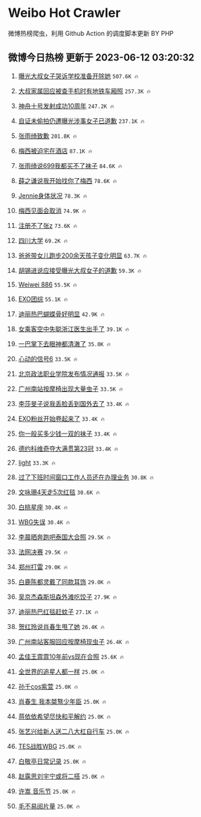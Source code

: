 # Weibo Hot Crawler 



微博热榜爬虫，利用 Github Action 的调度脚本更新 BY PHP 


## 微博今日热榜 更新于 2023-06-12 03:20:32 
1. [曝光大叔女子哭诉学校准备开除她](https://s.weibo.com/weibo?q=%23%E6%9B%9D%E5%85%89%E5%A4%A7%E5%8F%94%E5%A5%B3%E5%AD%90%E5%93%AD%E8%AF%89%E5%AD%A6%E6%A0%A1%E5%87%86%E5%A4%87%E5%BC%80%E9%99%A4%E5%A5%B9%23&t=31&band_rank=1&Refer=top) `507.6K 🔥` 

1. [大叔家属回应被查手机时有地铁车厢照](https://s.weibo.com/weibo?q=%23%E5%A4%A7%E5%8F%94%E5%AE%B6%E5%B1%9E%E5%9B%9E%E5%BA%94%E8%A2%AB%E6%9F%A5%E6%89%8B%E6%9C%BA%E6%97%B6%E6%9C%89%E5%9C%B0%E9%93%81%E8%BD%A6%E5%8E%A2%E7%85%A7%23&t=31&band_rank=2&Refer=top) `257.3K 🔥` 

1. [神舟十号发射成功10周年](https://s.weibo.com/weibo?q=%23%E7%A5%9E%E8%88%9F%E5%8D%81%E5%8F%B7%E5%8F%91%E5%B0%84%E6%88%90%E5%8A%9F10%E5%91%A8%E5%B9%B4%23&t=31&band_rank=3&Refer=top) `247.2K 🔥` 

1. [自证未偷拍仍遭曝光涉事女子已道歉](https://s.weibo.com/weibo?q=%23%E8%87%AA%E8%AF%81%E6%9C%AA%E5%81%B7%E6%8B%8D%E4%BB%8D%E9%81%AD%E6%9B%9D%E5%85%89%E6%B6%89%E4%BA%8B%E5%A5%B3%E5%AD%90%E5%B7%B2%E9%81%93%E6%AD%89%23&t=31&band_rank=4&Refer=top) `237.1K 🔥` 

1. [张雨绮致歉](https://s.weibo.com/weibo?q=%E5%BC%A0%E9%9B%A8%E7%BB%AE%E8%87%B4%E6%AD%89&t=31&band_rank=5&Refer=top) `201.8K 🔥` 

1. [梅西被迫宅在酒店](https://s.weibo.com/weibo?q=%23%E6%A2%85%E8%A5%BF%E8%A2%AB%E8%BF%AB%E5%AE%85%E5%9C%A8%E9%85%92%E5%BA%97%23&t=31&band_rank=6&Refer=top) `87.1K 🔥` 

1. [张雨绮说699我都买不了袜子](https://s.weibo.com/weibo?q=%23%E5%BC%A0%E9%9B%A8%E7%BB%AE%E8%AF%B4699%E6%88%91%E9%83%BD%E4%B9%B0%E4%B8%8D%E4%BA%86%E8%A2%9C%E5%AD%90%23&t=31&band_rank=7&Refer=top) `84.6K 🔥` 

1. [薛之谦说我开始找你了梅西](https://s.weibo.com/weibo?q=%23%E8%96%9B%E4%B9%8B%E8%B0%A6%E8%AF%B4%E6%88%91%E5%BC%80%E5%A7%8B%E6%89%BE%E4%BD%A0%E4%BA%86%E6%A2%85%E8%A5%BF%23&t=31&band_rank=8&Refer=top) `78.6K 🔥` 

1. [Jennie身体状况](https://s.weibo.com/weibo?q=%23Jennie%E8%BA%AB%E4%BD%93%E7%8A%B6%E5%86%B5%23&t=31&band_rank=9&Refer=top) `78.3K 🔥` 

1. [梅西见面会取消](https://s.weibo.com/weibo?q=%23%E6%A2%85%E8%A5%BF%E8%A7%81%E9%9D%A2%E4%BC%9A%E5%8F%96%E6%B6%88%23&t=31&band_rank=10&Refer=top) `74.9K 🔥` 

1. [注册不了张z](https://s.weibo.com/weibo?q=%23%E6%B3%A8%E5%86%8C%E4%B8%8D%E4%BA%86%E5%BC%A0z%23&t=31&band_rank=11&Refer=top) `73.6K 🔥` 

1. [四川大学](https://s.weibo.com/weibo?q=%E5%9B%9B%E5%B7%9D%E5%A4%A7%E5%AD%A6&t=31&band_rank=12&Refer=top) `69.2K 🔥` 

1. [爸爸带女儿跑步200余天孩子变化明显](https://s.weibo.com/weibo?q=%23%E7%88%B8%E7%88%B8%E5%B8%A6%E5%A5%B3%E5%84%BF%E8%B7%91%E6%AD%A5200%E4%BD%99%E5%A4%A9%E5%AD%A9%E5%AD%90%E5%8F%98%E5%8C%96%E6%98%8E%E6%98%BE%23&t=31&band_rank=13&Refer=top) `63.7K 🔥` 

1. [胡锡进说应接受曝光大叔女子的道歉](https://s.weibo.com/weibo?q=%23%E8%83%A1%E9%94%A1%E8%BF%9B%E8%AF%B4%E5%BA%94%E6%8E%A5%E5%8F%97%E6%9B%9D%E5%85%89%E5%A4%A7%E5%8F%94%E5%A5%B3%E5%AD%90%E7%9A%84%E9%81%93%E6%AD%89%23&t=31&band_rank=14&Refer=top) `59.3K 🔥` 

1. [Weiwei 886](https://s.weibo.com/weibo?q=Weiwei%20886&t=31&band_rank=15&Refer=top) `55.5K 🔥` 

1. [EXO团综](https://s.weibo.com/weibo?q=EXO%E5%9B%A2%E7%BB%BC&t=31&band_rank=16&Refer=top) `55.1K 🔥` 

1. [迪丽热巴蝴蝶骨好明显](https://s.weibo.com/weibo?q=%23%E8%BF%AA%E4%B8%BD%E7%83%AD%E5%B7%B4%E8%9D%B4%E8%9D%B6%E9%AA%A8%E5%A5%BD%E6%98%8E%E6%98%BE%23&t=31&band_rank=17&Refer=top) `42.9K 🔥` 

1. [女乘客空中失聪浙江医生出手了](https://s.weibo.com/weibo?q=%23%E5%A5%B3%E4%B9%98%E5%AE%A2%E7%A9%BA%E4%B8%AD%E5%A4%B1%E8%81%AA%E6%B5%99%E6%B1%9F%E5%8C%BB%E7%94%9F%E5%87%BA%E6%89%8B%E4%BA%86%23&t=31&band_rank=18&Refer=top) `39.1K 🔥` 

1. [一巴掌下去眼神都清澈了](https://s.weibo.com/weibo?q=%E4%B8%80%E5%B7%B4%E6%8E%8C%E4%B8%8B%E5%8E%BB%E7%9C%BC%E7%A5%9E%E9%83%BD%E6%B8%85%E6%BE%88%E4%BA%86&t=31&band_rank=19&Refer=top) `35.0K 🔥` 

1. [心动的信号6](https://s.weibo.com/weibo?q=%23%E5%BF%83%E5%8A%A8%E7%9A%84%E4%BF%A1%E5%8F%B76%23&t=31&band_rank=20&Refer=top) `33.5K 🔥` 

1. [北京政法职业学院发布情况通报](https://s.weibo.com/weibo?q=%23%E5%8C%97%E4%BA%AC%E6%94%BF%E6%B3%95%E8%81%8C%E4%B8%9A%E5%AD%A6%E9%99%A2%E5%8F%91%E5%B8%83%E6%83%85%E5%86%B5%E9%80%9A%E6%8A%A5%23&t=31&band_rank=21&Refer=top) `33.5K 🔥` 

1. [广州南站按摩椅出现大量虫子](https://s.weibo.com/weibo?q=%23%E5%B9%BF%E5%B7%9E%E5%8D%97%E7%AB%99%E6%8C%89%E6%91%A9%E6%A4%85%E5%87%BA%E7%8E%B0%E5%A4%A7%E9%87%8F%E8%99%AB%E5%AD%90%23&t=31&band_rank=22&Refer=top) `33.5K 🔥` 

1. [李莎旻子说我丢脸丢到国外去了](https://s.weibo.com/weibo?q=%23%E6%9D%8E%E8%8E%8E%E6%97%BB%E5%AD%90%E8%AF%B4%E6%88%91%E4%B8%A2%E8%84%B8%E4%B8%A2%E5%88%B0%E5%9B%BD%E5%A4%96%E5%8E%BB%E4%BA%86%23&t=31&band_rank=23&Refer=top) `33.4K 🔥` 

1. [EXO粉丝开始卷起来了](https://s.weibo.com/weibo?q=%23EXO%E7%B2%89%E4%B8%9D%E5%BC%80%E5%A7%8B%E5%8D%B7%E8%B5%B7%E6%9D%A5%E4%BA%86%23&t=31&band_rank=24&Refer=top) `33.4K 🔥` 

1. [你一般买多少钱一双的袜子](https://s.weibo.com/weibo?q=%23%E4%BD%A0%E4%B8%80%E8%88%AC%E4%B9%B0%E5%A4%9A%E5%B0%91%E9%92%B1%E4%B8%80%E5%8F%8C%E7%9A%84%E8%A2%9C%E5%AD%90%23&t=31&band_rank=25&Refer=top) `33.4K 🔥` 

1. [德约科维奇夺大满贯第23冠](https://s.weibo.com/weibo?q=%23%E5%BE%B7%E7%BA%A6%E7%A7%91%E7%BB%B4%E5%A5%87%E5%A4%BA%E5%A4%A7%E6%BB%A1%E8%B4%AF%E7%AC%AC23%E5%86%A0%23&t=31&band_rank=26&Refer=top) `33.4K 🔥` 

1. [light](https://s.weibo.com/weibo?q=light&t=31&band_rank=27&Refer=top) `33.3K 🔥` 

1. [过了下班时间窗口工作人员还在办理业务](https://s.weibo.com/weibo?q=%23%E8%BF%87%E4%BA%86%E4%B8%8B%E7%8F%AD%E6%97%B6%E9%97%B4%E7%AA%97%E5%8F%A3%E5%B7%A5%E4%BD%9C%E4%BA%BA%E5%91%98%E8%BF%98%E5%9C%A8%E5%8A%9E%E7%90%86%E4%B8%9A%E5%8A%A1%23&t=31&band_rank=28&Refer=top) `30.8K 🔥` 

1. [文咏珊4天走5次红毯](https://s.weibo.com/weibo?q=%23%E6%96%87%E5%92%8F%E7%8F%8A4%E5%A4%A9%E8%B5%B05%E6%AC%A1%E7%BA%A2%E6%AF%AF%23&t=31&band_rank=29&Refer=top) `30.6K 🔥` 

1. [白桃星座](https://s.weibo.com/weibo?q=%E7%99%BD%E6%A1%83%E6%98%9F%E5%BA%A7&t=31&band_rank=30&Refer=top) `30.4K 🔥` 

1. [WBG失误](https://s.weibo.com/weibo?q=%23WBG%E5%A4%B1%E8%AF%AF%23&t=31&band_rank=31&Refer=top) `30.4K 🔥` 

1. [李晨晒奔跑吧泰国大合照](https://s.weibo.com/weibo?q=%23%E6%9D%8E%E6%99%A8%E6%99%92%E5%A5%94%E8%B7%91%E5%90%A7%E6%B3%B0%E5%9B%BD%E5%A4%A7%E5%90%88%E7%85%A7%23&t=31&band_rank=32&Refer=top) `29.5K 🔥` 

1. [法网决赛](https://s.weibo.com/weibo?q=%E6%B3%95%E7%BD%91%E5%86%B3%E8%B5%9B&t=31&band_rank=33&Refer=top) `29.5K 🔥` 

1. [郑州打雷](https://s.weibo.com/weibo?q=%E9%83%91%E5%B7%9E%E6%89%93%E9%9B%B7&t=31&band_rank=34&Refer=top) `29.0K 🔥` 

1. [白鹿陈都灵戴了同款耳饰](https://s.weibo.com/weibo?q=%23%E7%99%BD%E9%B9%BF%E9%99%88%E9%83%BD%E7%81%B5%E6%88%B4%E4%BA%86%E5%90%8C%E6%AC%BE%E8%80%B3%E9%A5%B0%23&t=31&band_rank=35&Refer=top) `29.0K 🔥` 

1. [吴京杰森斯坦森外滩吃饺子](https://s.weibo.com/weibo?q=%23%E5%90%B4%E4%BA%AC%E6%9D%B0%E6%A3%AE%E6%96%AF%E5%9D%A6%E6%A3%AE%E5%A4%96%E6%BB%A9%E5%90%83%E9%A5%BA%E5%AD%90%23&t=31&band_rank=36&Refer=top) `27.9K 🔥` 

1. [迪丽热巴红毯赶蚊子](https://s.weibo.com/weibo?q=%23%E8%BF%AA%E4%B8%BD%E7%83%AD%E5%B7%B4%E7%BA%A2%E6%AF%AF%E8%B5%B6%E8%9A%8A%E5%AD%90%23&t=31&band_rank=37&Refer=top) `27.1K 🔥` 

1. [贺红玲说肖春生甩了她](https://s.weibo.com/weibo?q=%23%E8%B4%BA%E7%BA%A2%E7%8E%B2%E8%AF%B4%E8%82%96%E6%98%A5%E7%94%9F%E7%94%A9%E4%BA%86%E5%A5%B9%23&t=31&band_rank=38&Refer=top) `26.4K 🔥` 

1. [广州南站客服回应按摩椅现虫子](https://s.weibo.com/weibo?q=%23%E5%B9%BF%E5%B7%9E%E5%8D%97%E7%AB%99%E5%AE%A2%E6%9C%8D%E5%9B%9E%E5%BA%94%E6%8C%89%E6%91%A9%E6%A4%85%E7%8E%B0%E8%99%AB%E5%AD%90%23&t=31&band_rank=39&Refer=top) `26.4K 🔥` 

1. [孟佳王霏霏10年前vs现在合照](https://s.weibo.com/weibo?q=%23%E5%AD%9F%E4%BD%B3%E7%8E%8B%E9%9C%8F%E9%9C%8F10%E5%B9%B4%E5%89%8Dvs%E7%8E%B0%E5%9C%A8%E5%90%88%E7%85%A7%23&t=31&band_rank=40&Refer=top) `25.6K 🔥` 

1. [全世界的追星人都一样](https://s.weibo.com/weibo?q=%23%E5%85%A8%E4%B8%96%E7%95%8C%E7%9A%84%E8%BF%BD%E6%98%9F%E4%BA%BA%E9%83%BD%E4%B8%80%E6%A0%B7%23&t=31&band_rank=41&Refer=top) `25.0K 🔥` 

1. [孙千cos紫萱](https://s.weibo.com/weibo?q=%23%E5%AD%99%E5%8D%83cos%E7%B4%AB%E8%90%B1%23&t=31&band_rank=42&Refer=top) `25.0K 🔥` 

1. [肖春生 我本桀骜少年臣](https://s.weibo.com/weibo?q=%E8%82%96%E6%98%A5%E7%94%9F%20%E6%88%91%E6%9C%AC%E6%A1%80%E9%AA%9C%E5%B0%91%E5%B9%B4%E8%87%A3&t=31&band_rank=43&Refer=top) `25.0K 🔥` 

1. [蒋依依希望尽快和平解约](https://s.weibo.com/weibo?q=%23%E8%92%8B%E4%BE%9D%E4%BE%9D%E5%B8%8C%E6%9C%9B%E5%B0%BD%E5%BF%AB%E5%92%8C%E5%B9%B3%E8%A7%A3%E7%BA%A6%23&t=31&band_rank=44&Refer=top) `25.0K 🔥` 

1. [张艺兴给新人送二八大杠自行车](https://s.weibo.com/weibo?q=%E5%BC%A0%E8%89%BA%E5%85%B4%E7%BB%99%E6%96%B0%E4%BA%BA%E9%80%81%E4%BA%8C%E5%85%AB%E5%A4%A7%E6%9D%A0%E8%87%AA%E8%A1%8C%E8%BD%A6&t=31&band_rank=45&Refer=top) `25.0K 🔥` 

1. [TES战胜WBG](https://s.weibo.com/weibo?q=TES%E6%88%98%E8%83%9CWBG&t=31&band_rank=46&Refer=top) `25.0K 🔥` 

1. [白敬亭日常记录](https://s.weibo.com/weibo?q=%E7%99%BD%E6%95%AC%E4%BA%AD%E6%97%A5%E5%B8%B8%E8%AE%B0%E5%BD%95&t=31&band_rank=47&Refer=top) `25.0K 🔥` 

1. [赵露思刘宇宁或将二搭](https://s.weibo.com/weibo?q=%23%E8%B5%B5%E9%9C%B2%E6%80%9D%E5%88%98%E5%AE%87%E5%AE%81%E6%88%96%E5%B0%86%E4%BA%8C%E6%90%AD%23&t=31&band_rank=48&Refer=top) `25.0K 🔥` 

1. [许嵩 音乐节](https://s.weibo.com/weibo?q=%E8%AE%B8%E5%B5%A9%20%E9%9F%B3%E4%B9%90%E8%8A%82&t=31&band_rank=49&Refer=top) `25.0K 🔥` 

1. [毛不易阅片量](https://s.weibo.com/weibo?q=%23%E6%AF%9B%E4%B8%8D%E6%98%93%E9%98%85%E7%89%87%E9%87%8F%23&t=31&band_rank=50&Refer=top) `25.0K 🔥` 

